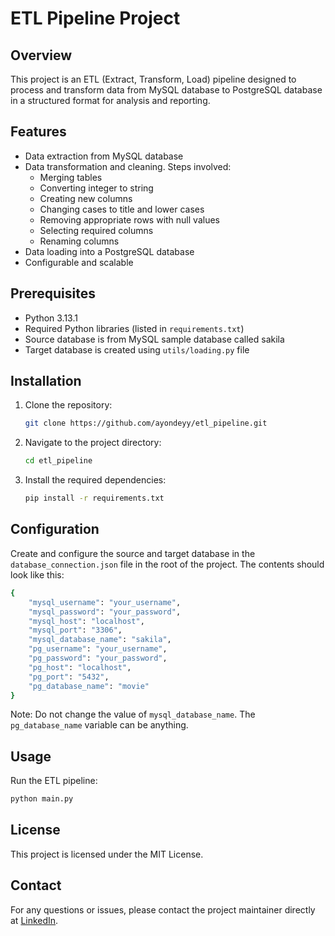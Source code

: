 # ETL Pipeline Project

## Overview
This project is an ETL (Extract, Transform, Load) pipeline designed to process and transform data from MySQL database to PostgreSQL database in a structured format for analysis and reporting.

## Features
- Data extraction from MySQL database
- Data transformation and cleaning. Steps involved:
    - Merging tables
    - Converting integer to string
    - Creating new columns
    - Changing cases to title and lower cases
    - Removing appropriate rows with null values
    - Selecting required columns
    - Renaming columns
- Data loading into a PostgreSQL database
- Configurable and scalable

## Prerequisites
- Python 3.13.1
- Required Python libraries (listed in `requirements.txt`)
- Source database is from MySQL sample database called sakila
- Target database is created using `utils/loading.py` file

## Installation
1. Clone the repository:
    ```bash
    git clone https://github.com/ayondeyy/etl_pipeline.git
    ```
2. Navigate to the project directory:
    ```bash
    cd etl_pipeline
    ```
3. Install the required dependencies:
    ```bash
    pip install -r requirements.txt
    ```

## Configuration
Create and configure the source and target database in the  `database_connection.json` file in the root of the project. The contents should look like this:
```bash
{
    "mysql_username": "your_username",
    "mysql_password": "your_password",
    "mysql_host": "localhost",
    "mysql_port": "3306",
    "mysql_database_name": "sakila",
    "pg_username": "your_username",
    "pg_password": "your_password",
    "pg_host": "localhost",
    "pg_port": "5432",
    "pg_database_name": "movie"
}
```
Note: Do not change the value of `mysql_database_name`. The `pg_database_name` variable can be anything.

## Usage
Run the ETL pipeline:
```bash
python main.py
```

## License
This project is licensed under the MIT License.

## Contact
For any questions or issues, please contact the project maintainer directly at [LinkedIn](https://www.linkedin.com/in/ayondeyy/).